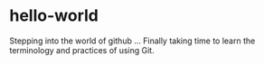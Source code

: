 # hello-world
Stepping into the world of github ...
Finally taking time to learn the terminology and practices of using Git.
